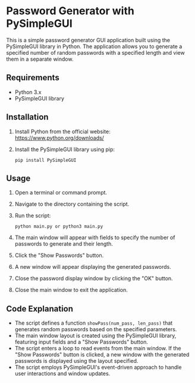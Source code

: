 # Password Generator with PySimpleGUI

This is a simple password generator GUI application built using the PySimpleGUI library in Python. The application allows you to generate a specified number of random passwords with a specified length and view them in a separate window.

## Requirements

- Python 3.x
- PySimpleGUI library

## Installation

1. Install Python from the official website: https://www.python.org/downloads/
2. Install the PySimpleGUI library using pip:

       pip install PySimpleGUI

## Usage

1. Open a terminal or command prompt.
2. Navigate to the directory containing the script.
3. Run the script:

       python main.py or python3 main.py
 
5. The main window will appear with fields to specify the number of passwords to generate and their length.
6. Click the "Show Passwords" button.
7. A new window will appear displaying the generated passwords.
8. Close the password display window by clicking the "OK" button.
9. Close the main window to exit the application.

## Code Explanation

- The script defines a function `showPass(num_pass, len_pass)` that generates random passwords based on the specified parameters.
- The main window layout is created using the PySimpleGUI library, featuring input fields and a "Show Passwords" button.
- The script enters a loop to read events from the main window. If the "Show Passwords" button is clicked, a new window with the generated passwords is displayed using the layout specified.
- The script employs PySimpleGUI's event-driven approach to handle user interactions and window updates.
